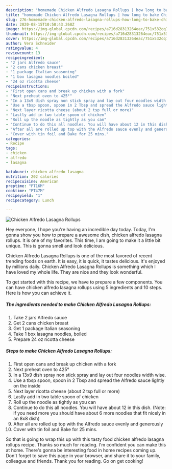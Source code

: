 ```yaml
---
description: "homemade Chicken Alfredo Lasagna Rollups | how long to bake Chicken Alfredo Lasagna Rollups"
title: "homemade Chicken Alfredo Lasagna Rollups | how long to bake Chicken Alfredo Lasagna Rollups"
slug: 276-homemade-chicken-alfredo-lasagna-rollups-how-long-to-bake-chicken-alfredo-lasagna-rollups
date: 2020-08-15T10:50:43.268Z
image: https://img-global.cpcdn.com/recipes/a716d28313264eac/751x532cq70/chicken-alfredo-lasagna-rollups-recipe-main-photo.jpg
thumbnail: https://img-global.cpcdn.com/recipes/a716d28313264eac/751x532cq70/chicken-alfredo-lasagna-rollups-recipe-main-photo.jpg
cover: https://img-global.cpcdn.com/recipes/a716d28313264eac/751x532cq70/chicken-alfredo-lasagna-rollups-recipe-main-photo.jpg
author: Vera Schneider
ratingvalue: 4
reviewcount: 13
recipeingredient:
- "2 jars Alfredo sauce"
- "2 cans chicken breast"
- "1 package Italian seasoning"
- "1 box lasagna noodles boiled"
- "24 oz ricotta cheese"
recipeinstructions:
- "First open cans and break up chicken with a fork"
- "Next preheat oven to 425°"
- "In a 13x9 dish spray non stick spray and lay out four noodles width wise."
- "Use a tbsp spoon, spoon in 2 Tbsp and spread the Alfredo sauce lightly on the inside"
- "Next layer ricotta cheese (about 2 tsp full or more)"
- "Lastly add in two table spoon of chicken"
- "Roll up the noodle as tightly as you can"
- "Continue to do this all noodles. You will have about 12 in this dish. (Note: if you need more you should have about 6 more noodles that fit nicely in an 8x8 dish)"
- "After all are rolled up top with the Alfredo sauce evenly and generously"
- "Cover with tin foil and Bake for 25 mins."
categories:
- Recipe
tags:
- chicken
- alfredo
- lasagna

katakunci: chicken alfredo lasagna 
nutrition: 202 calories
recipecuisine: American
preptime: "PT16M"
cooktime: "PT47M"
recipeyield: "1"
recipecategory: Lunch

---
```



![Chicken Alfredo Lasagna Rollups](https://img-global.cpcdn.com/recipes/a716d28313264eac/751x532cq70/chicken-alfredo-lasagna-rollups-recipe-main-photo.jpg)

Hey everyone, I hope you're having an incredible day today. Today, I'm gonna show you how to prepare a awesome dish, chicken alfredo lasagna rollups. It is one of my favorites. This time, I am going to make it a little bit unique. This is gonna smell and look delicious.

Chicken Alfredo Lasagna Rollups is one of the most favored of recent trending foods on earth. It is easy, it is quick, it tastes delicious. It's enjoyed by millions daily. Chicken Alfredo Lasagna Rollups is something which I have loved my whole life. They are nice and they look wonderful.




To get started with this recipe, we have to prepare a few components. You can have chicken alfredo lasagna rollups using 5 ingredients and 10 steps. Here is how you can achieve it.

<!--inarticleads1-->

##### The ingredients needed to make Chicken Alfredo Lasagna Rollups:

1. Take 2 jars Alfredo sauce
1. Get 2 cans chicken breast
1. Get 1 package Italian seasoning
1. Take 1 box lasagna noodles, boiled
1. Prepare 24 oz ricotta cheese




<!--inarticleads2-->

##### Steps to make Chicken Alfredo Lasagna Rollups:

1. First open cans and break up chicken with a fork
1. Next preheat oven to 425°
1. In a 13x9 dish spray non stick spray and lay out four noodles width wise.
1. Use a tbsp spoon, spoon in 2 Tbsp and spread the Alfredo sauce lightly on the inside
1. Next layer ricotta cheese (about 2 tsp full or more)
1. Lastly add in two table spoon of chicken
1. Roll up the noodle as tightly as you can
1. Continue to do this all noodles. You will have about 12 in this dish. (Note: if you need more you should have about 6 more noodles that fit nicely in an 8x8 dish)
1. After all are rolled up top with the Alfredo sauce evenly and generously
1. Cover with tin foil and Bake for 25 mins.




So that is going to wrap this up with this tasty food chicken alfredo lasagna rollups recipe. Thanks so much for reading. I'm confident you can make this at home. There's gonna be interesting food in home recipes coming up. Don't forget to save this page in your browser, and share it to your family, colleague and friends. Thank you for reading. Go on get cooking!
